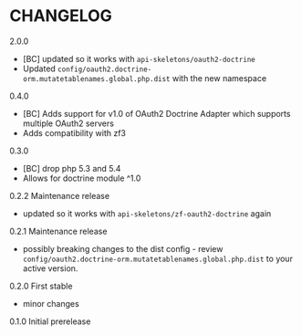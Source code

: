 CHANGELOG
=========

2.0.0
- [BC] updated so it works with `api-skeletons/oauth2-doctrine`
- Updated `config/oauth2.doctrine-orm.mutatetablenames.global.php.dist` with the new namespace

0.4.0

- [BC] Adds support for v1.0 of OAuth2 Doctrine Adapter which supports multiple OAuth2 servers
- Adds compatibility with zf3

0.3.0

- [BC] drop php 5.3 and 5.4
- Allows for doctrine module ^1.0

0.2.2 Maintenance release

- updated so it works with `api-skeletons/zf-oauth2-doctrine` again

0.2.1 Maintenance release

- possibly breaking changes to the dist config - review `config/oauth2.doctrine-orm.mutatetablenames.global.php.dist` to 
your active version.

0.2.0 First stable

- minor changes

0.1.0 Initial prerelease
